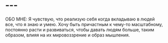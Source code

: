 # ---
ОБО МНЕ: Я чувствую, что реализую себя когда вкладываю в людей все, что я знаю и умею. Хочу быть причастным к чему-то масштабному, постоянно расти и развиваться, чтобы давать людям больше, таким образом, влияя на их мировоззрение и образ мышления.
